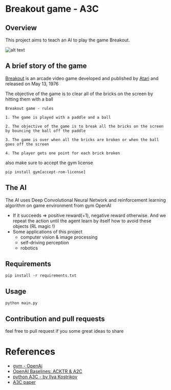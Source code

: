 # Breakout game - A3C
## Overview

This project aims to teach an AI to play the game Breakout. 

![alt text](https://upload.wikimedia.org/wikipedia/en/c/cd/Breakout_game_screenshot.png)

<!--https://media.moddb.com/images/downloads/1/200/199908/Screenshot_Doom_20200831_001304.png-->

## A brief story of the game

[Breakout](https://en.wikipedia.org/wiki/Breakout_(video_game)) is an arcade video game developed and published by [Atari](https://en.wikipedia.org/wiki/Atari,_Inc) and released on May 13, 1976

The objective of the game is to clear all of the bricks on the screen by hitting them with a ball

    Breakout game - rules

    1. The game is played with a paddle and a ball

    2. The objective of the game is to break all the bricks on the screen by bouncing the ball off the paddle

    3. The game is over when all the bricks are broken or when the ball goes off the screen

    4. The player gets one point for each brick broken

also make sure to accept the gym license 

```
pip install gym[accept-rom-license]
```
## The AI
The AI uses Deep Convolutional Neural Network and reinforcement learning algorithm on game environment from gym OpenAI

- If it succeeds => positive reward(+1), negative reward otherwise. And we repeat the action  until the agent learn by itself how to avoid these objects (RL magic !) 
- Some applications of this project
    - computer vision & image processing
    - self-driving perception
    - robotics

## Requirements
```
pip install -r requirements.txt
```

## Usage

```
python main.py
```

## Contribution and pull requests

feel free to pull request if you some great ideas to share

# References

- [gym - OpenAi](https://www.gymlibrary.dev/)
- [OpenAI Baselines: ACKTR & A2C](https://openai.com/blog/baselines-acktr-a2c/)
- [python A3C - by Ilya Kostrikov ](https://github.com/ikostrikov/pytorch-a3c)
- [A3C paper](https://github.com/afondiel/research-notes/blob/master/ai/research-papers/asynchronous-methods-for-deep-reinforcement-learning-paper-2016-A3C-google-MILA.pdf)


